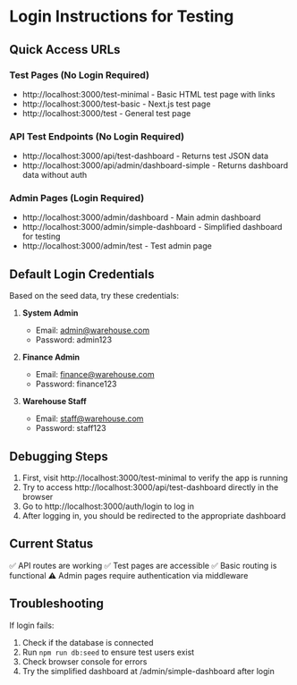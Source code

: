 # Login Instructions for Testing

## Quick Access URLs

### Test Pages (No Login Required)
- http://localhost:3000/test-minimal - Basic HTML test page with links
- http://localhost:3000/test-basic - Next.js test page
- http://localhost:3000/test - General test page

### API Test Endpoints (No Login Required)
- http://localhost:3000/api/test-dashboard - Returns test JSON data
- http://localhost:3000/api/admin/dashboard-simple - Returns dashboard data without auth

### Admin Pages (Login Required)
- http://localhost:3000/admin/dashboard - Main admin dashboard
- http://localhost:3000/admin/simple-dashboard - Simplified dashboard for testing
- http://localhost:3000/admin/test - Test admin page

## Default Login Credentials

Based on the seed data, try these credentials:

1. **System Admin**
   - Email: admin@warehouse.com
   - Password: admin123

2. **Finance Admin**
   - Email: finance@warehouse.com
   - Password: finance123

3. **Warehouse Staff**
   - Email: staff@warehouse.com
   - Password: staff123

## Debugging Steps

1. First, visit http://localhost:3000/test-minimal to verify the app is running
2. Try to access http://localhost:3000/api/test-dashboard directly in the browser
3. Go to http://localhost:3000/auth/login to log in
4. After logging in, you should be redirected to the appropriate dashboard

## Current Status

✅ API routes are working
✅ Test pages are accessible
✅ Basic routing is functional
⚠️ Admin pages require authentication via middleware

## Troubleshooting

If login fails:
1. Check if the database is connected
2. Run `npm run db:seed` to ensure test users exist
3. Check browser console for errors
4. Try the simplified dashboard at /admin/simple-dashboard after login
